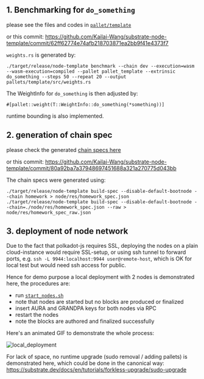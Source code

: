 
## 1. Benchmarking for `do_something`

please see the files and codes in [`pallet/template`](https://github.com/Kailai-Wang/substrate-node-template/tree/substrate_course2/pallets/template/src)

or this commit:
https://github.com/Kailai-Wang/substrate-node-template/commit/62ff62774e74afb218703871ea2bb9f41e4373f7

`weights.rs` is generated by:
```
./target/release/node-template benchmark --chain dev --execution=wasm --wasm-execution=compiled --pallet pallet_template --extrinsic do_something --steps 50 --repeat 20 --output pallets/template/src/weights.rs
```

The WeightInfo for `do_something` is then adjusted by:
```
#[pallet::weight(T::WeightInfo::do_something(*something))]
```

runtime bounding is also implemented.

## 2. generation of chain spec

please check the generated [chain specs here](https://github.com/Kailai-Wang/substrate-node-template/tree/substrate_course2/node/res)

or this commit:
https://github.com/Kailai-Wang/substrate-node-template/commit/80a92ba7a37948697451688a321a270775d043bb

The chain specs were generated using:
```
./target/release/node-template build-spec --disable-default-bootnode --chain homework > node/res/homework_spec.json
./target/release/node-template build-spec --disable-default-bootnode --chain=./node/res/homework_spec.json --raw > node/res/homework_spec_raw.json
```

## 3. deployment of node network

Due to the fact that polkadot-js requires SSL, deploying the nodes on a plain cloud-instance would require SSL-setup, or using ssh tunnel to forward ports, e.g.
`ssh -L 9944:localhost:9944 user@remote-host`, which is OK for local test but would need ssh access for public.

Hence for demo purpose a local deployment with 2 nodes is demonstrated here, the procedures are:
- run [`start_nodes.sh`](https://github.com/Kailai-Wang/substrate-node-template/blob/substrate_course2/start_nodes.sh)
- note that nodes are started but no blocks are produced or finalized
- insert AURA and GRANDPA keys for both nodes via RPC
- restart the nodes
- note the blocks are authored and finalized successfully

Here's an animated GIF to demonstrate the whole process:

![local_deployment](https://user-images.githubusercontent.com/7630809/134809755-6ebb4a9c-d455-4faf-87f5-96c0070a019e.gif)

For lack of space, no runtime upgrade (sudo removal / adding pallets) is demonstrated here, which could be done in the canonical way: https://substrate.dev/docs/en/tutorials/forkless-upgrade/sudo-upgrade

